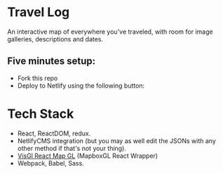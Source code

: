 # Travel Log

An interactive map of everywhere you've traveled, with room for image galleries, descriptions and dates.

## Five minutes setup:

- Fork this repo
- Deploy to Netlify using the following button:

# Tech Stack

- React, ReactDOM, redux.
- NetlifyCMS integration (but you may as well edit the JSONs with any other method if that's not your thing).
- [VisGl React Map GL](https://github.com/visgl/react-map-gl) (MapboxGL React Wrapper)
- Webpack, Babel, Sass.
